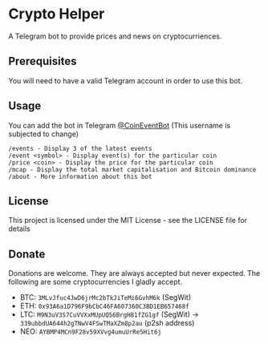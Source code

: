 # Crypto Helper
A Telegram bot to provide prices and news on cryptocurriences.

## Prerequisites
You will need to have a valid Telegram account in order to use this bot.

## Usage
You can add the bot in Telegram [@CoinEventBot](https://t.me/CoinEventBot) (This username is subjected to change)

```
/events - Display 3 of the latest events
/event <symbol> - Display event(s) for the particular coin
/price <coin> - Display the price for the particular coin
/mcap - Display the total market capitalisation and Bitcoin dominance
/about - More information about this bot
```

## License
This project is licensed under the MIT License - see the LICENSE file for details

## Donate
Donations are welcome. They are always accepted but never expected. The following are some cryptocurrencies I gladly accept.

- BTC: `3MLvJfuc4JwD6jrMc2bTkJiTeMi6GvhM6k` (SegWit)
- ETH: `0x93A6a1D796F9bCbC46FA607360C3BD1EB657468f`
- LTC: `M9N3uV3S7CuVVXxMUpUQ56BrgH81fZG1gf` (SegWit) -> `339ubbdUA644h2gTNwV4FSwTMaXZm8p2au` (p2sh address)
- NEO: `AYBMP4MCn9F28v59XVvg4umuUrRe5Hit6j`